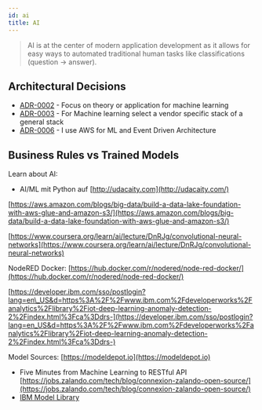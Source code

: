 ```yaml
---
id: ai
title: AI
---
```

> AI is at the center of modern application development as it allows for easy ways to automated traditional human tasks like classifications (question -> answer).

## Architectural Decisions

* [ADR-0002](https://github.com/denseidel/developer-playbook/blob/master/docs/adr/0002-focus-on-theory-or-application-for-machine-learning.md) - Focus on theory or application for machine learning
* [ADR-0003](https://github.com/denseidel/developer-playbook/blob/master/docs/adr/0003-for-machine-learning-select-a-vendor-specific-stack-of-a-general-stack.md) - For Machine learning select a vendor specific stack of a general stack
* [ADR-0006](https://github.com/denseidel/developer-playbook/blob/master/docs/adr/0006-i-use-aws-for-ml-and-event-driven-architecture.md) - I use AWS for ML and Event Driven Architecture

## Business Rules vs Trained Models

Learn about AI:

* AI/ML mit Python auf [http://udacaity.com](http://udacaity.com/)

[https://aws.amazon.com/blogs/big-data/build-a-data-lake-foundation-with-aws-glue-and-amazon-s3/](https://aws.amazon.com/blogs/big-data/build-a-data-lake-foundation-with-aws-glue-and-amazon-s3/)

[https://www.coursera.org/learn/ai/lecture/DnRJg/convolutional-neural-networks](https://www.coursera.org/learn/ai/lecture/DnRJg/convolutional-neural-networks)

NodeRED Docker: [https://hub.docker.com/r/nodered/node-red-docker/](https://hub.docker.com/r/nodered/node-red-docker/)

[https://developer.ibm.com/sso/postlogin?lang=en\_US&d=https%3A%2F%2Fwww.ibm.com%2Fdeveloperworks%2Fanalytics%2Flibrary%2Fiot-deep-learning-anomaly-detection-2%2Findex.html%3Fca%3Ddrs-](https://developer.ibm.com/sso/postlogin?lang=en_US&d=https%3A%2F%2Fwww.ibm.com%2Fdeveloperworks%2Fanalytics%2Flibrary%2Fiot-deep-learning-anomaly-detection-2%2Findex.html%3Fca%3Ddrs-)

Model Sources: [https://modeldepot.io](https://modeldepot.io)

* Five Minutes from Machine Learning to RESTful API [https://jobs.zalando.com/tech/blog/connexion-zalando-open-source/](https://jobs.zalando.com/tech/blog/connexion-zalando-open-source/)
* [IBM Model Library](https://developer.ibm.com/code/exchanges/models/)